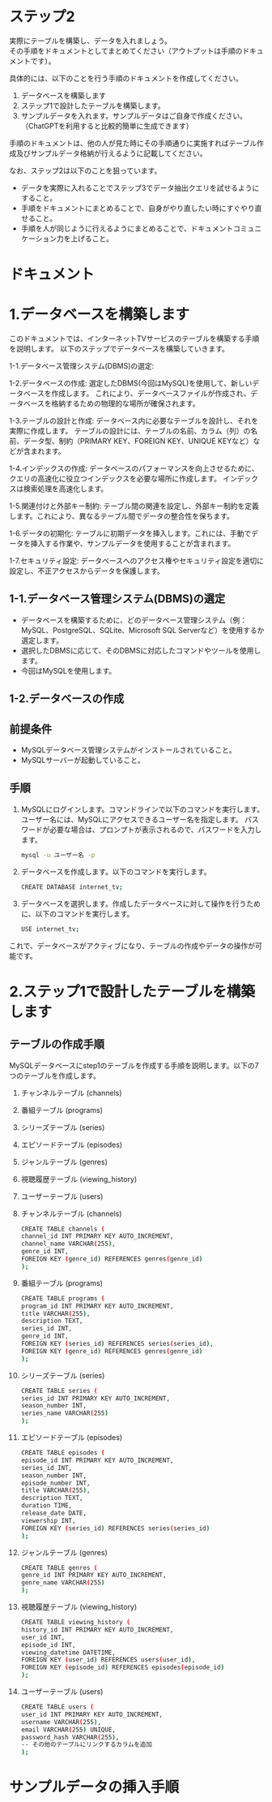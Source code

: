 # ステップ2

実際にテーブルを構築し、データを入れましょう。  
その手順をドキュメントとしてまとめてください（アウトプットは手順のドキュメントです）。

具体的には、以下のことを行う手順のドキュメントを作成してください。

1. データベースを構築します  
2. ステップ1で設計したテーブルを構築します。  
3. サンプルデータを入れます。サンプルデータはご自身で作成ください。  
   （ChatGPTを利用すると比較的簡単に生成できます）

手順のドキュメントは、他の人が見た時にその手順通りに実施すればテーブル作成及びサンプルデータ格納が行えるように記載してください。

なお、ステップ2は以下のことを狙っています。

- データを実際に入れることでステップ3でデータ抽出クエリを試せるようにすること。
- 手順をドキュメントにまとめることで、自身がやり直したい時にすぐやり直せること。
- 手順を人が同じように行えるようにまとめることで、ドキュメントコミュニケーション力を上げること。



# ドキュメント
# 1.データベースを構築します

このドキュメントでは、インターネットTVサービスのテーブルを構築する手順を説明します。
以下のステップでデータベースを構築していきます。

1-1.データベース管理システム(DBMS)の選定: 

1-2.データベースの作成: 
    選定したDBMS(今回はMySQL)を使用して、新しいデータベースを作成します。
    これにより、データベースファイルが作成され、データベースを格納するための物理的な場所が確保されます。

1-3.テーブルの設計と作成: データベース内に必要なテーブルを設計し、それを実際に作成します。
    テーブルの設計には、テーブルの名前、カラム（列）の名前、データ型、制約（PRIMARY KEY、FOREIGN KEY、UNIQUE KEYなど）などが含まれます。

1-4.インデックスの作成: データベースのパフォーマンスを向上させるために、クエリの高速化に役立つインデックスを必要な場所に作成します。
    インデックスは検索処理を高速化します。

1-5.関連付けと外部キー制約: テーブル間の関連を設定し、外部キー制約を定義します。これにより、異なるテーブル間でデータの整合性を保ちます。

1-6.データの初期化: テーブルに初期データを挿入します。これには、手動でデータを挿入する作業や、サンプルデータを使用することが含まれます。

1-7.セキュリティ設定: データベースへのアクセス権やセキュリティ設定を適切に設定し、不正アクセスからデータを保護します。

## 1-1.データベース管理システム(DBMS)の選定
 - データベースを構築するために、どのデータベース管理システム（例：MySQL、PostgreSQL、SQLite、Microsoft SQL Serverなど）を使用するか選定します。
 - 選択したDBMSに応じて、そのDBMSに対応したコマンドやツールを使用します。
 - 今回はMySQLを使用します。

## 1-2.データベースの作成

## 前提条件

- MySQLデータベース管理システムがインストールされていること。
- MySQLサーバーが起動していること。

## 手順

1. MySQLにログインします。コマンドラインで以下のコマンドを実行します。
    ユーザー名には、MySQLにアクセスできるユーザー名を指定します。
    パスワードが必要な場合は、プロンプトが表示されるので、パスワードを入力します。

    ```bash
    mysql -u ユーザー名 -p

2. データベースを作成します。以下のコマンドを実行します。
    ```bash
    CREATE DATABASE internet_tv;

3. データベースを選択します。作成したデータベースに対して操作を行うために、以下のコマンドを実行します。
    ```bash
    USE internet_tv;

これで、データベースがアクティブになり、テーブルの作成やデータの操作が可能です。

# 2.ステップ1で設計したテーブルを構築します

## テーブルの作成手順

MySQLデータベースにstep1のテーブルを作成する手順を説明します。以下の7つのテーブルを作成します。

1. チャンネルテーブル (channels)
2. 番組テーブル (programs)
3. シリーズテーブル (series)
4. エピソードテーブル (episodes)
5. ジャンルテーブル (genres)
6. 視聴履歴テーブル (viewing_history)
7. ユーザーテーブル (users)


1. チャンネルテーブル (channels)
    ```bash
    CREATE TABLE channels (
    channel_id INT PRIMARY KEY AUTO_INCREMENT,
    channel_name VARCHAR(255),
    genre_id INT,
    FOREIGN KEY (genre_id) REFERENCES genres(genre_id)
    );

2. 番組テーブル (programs)
    ```bash
    CREATE TABLE programs (
    program_id INT PRIMARY KEY AUTO_INCREMENT,
    title VARCHAR(255),
    description TEXT,
    series_id INT,
    genre_id INT,
    FOREIGN KEY (series_id) REFERENCES series(series_id),
    FOREIGN KEY (genre_id) REFERENCES genres(genre_id)
    );

3. シリーズテーブル (series)
    ```bash
    CREATE TABLE series (
    series_id INT PRIMARY KEY AUTO_INCREMENT,
    season_number INT,
    series_name VARCHAR(255)
    );

4. エピソードテーブル (episodes)
    ```bash
    CREATE TABLE episodes (
    episode_id INT PRIMARY KEY AUTO_INCREMENT,
    series_id INT,
    season_number INT,
    episode_number INT,
    title VARCHAR(255),
    description TEXT,
    duration TIME,
    release_date DATE,
    viewership INT,
    FOREIGN KEY (series_id) REFERENCES series(series_id)
    );

5. ジャンルテーブル (genres)
    ```bash
    CREATE TABLE genres (
    genre_id INT PRIMARY KEY AUTO_INCREMENT,
    genre_name VARCHAR(255)
    );

6. 視聴履歴テーブル (viewing_history)
    ```bash
    CREATE TABLE viewing_history (
    history_id INT PRIMARY KEY AUTO_INCREMENT,
    user_id INT,
    episode_id INT,
    viewing_datetime DATETIME,
    FOREIGN KEY (user_id) REFERENCES users(user_id),
    FOREIGN KEY (episode_id) REFERENCES episodes(episode_id)
    );
7. ユーザーテーブル (users)
    ```bash
    CREATE TABLE users (
    user_id INT PRIMARY KEY AUTO_INCREMENT,
    username VARCHAR(255),
    email VARCHAR(255) UNIQUE,
    password_hash VARCHAR(255),
    -- その他のテーブルにリンクするカラムを追加
    );

# サンプルデータの挿入手順



















